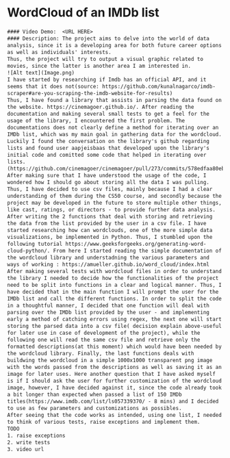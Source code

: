 # WordCloud of an IMDb list 
    #### Video Demo:  <URL HERE>
    #### Description: The project aims to delve into the world of data analysis, since it is a developing area for both future career options as well as individuals' interests.
    Thus, the project will try to output a visual graphic related to movies, since the latter is another area I am interested in.
    ![Alt text](Image.png)
    I have started by researching if Imdb has an official API, and it seems that it does not(source: https://github.com/kunalnagarco/imdb-scraper#are-you-scraping-the-imdb-website-for-results)
    Thus, I have found a library that assists in parsing the data found on the website. https://cinemagoer.github.io/. After reading the documentation and making several small tests to get a feel for the usage of the library, I encountered the first problem. The documentations does not clearly define a method for iterating over an IMDb list, which was my main goal in gathering data for the wordcloud. Luckily I found the conversation on the library's github regarding lists and found user aapjeisbaas that developed upon the library's initial code and comitted some code that helped in iterating over lists.(https://github.com/cinemagoer/cinemagoer/pull/273/commits/578edfaa80eb1a8f9c8e380da53c5384216fb96d)
    After making sure that I have understood the usage of the code, I wondered how I should go about storing all the data I was pulling. Thus, I have decided to use csv files, mainly because I had a clear understanding of them during the CS50 course, and secondly because the project may be developed in the future to store multiple other things, like cast, ratings, or directors - to provide further data analysis.
    After writing the 2 functions that deal with storing and retrieving the data from the list provided by the user in a csv file. I have started researching how can wordclouds, one of the more simple data visualizations, be implemented in Python. Thus, I stumbled upon the following tutorial https://www.geeksforgeeks.org/generating-word-cloud-python/. From here I started reading the simple documentation of the wordcloud library and understadning the various parameters and ways of working : https://amueller.github.io/word_cloud/index.html
    After making several tests with wordcloud files in order to understand the library I needed to decide how the functionalities of the project need to be split into functions in a clear and logical manner. Thus, I have decided that in the main function I will prompt the user for the IMDb list and call the different functions. In order to split the code in a thoughtful manner, I decided that one function will deal with parsing over the IMDb list provided by the user - and implementing early a method of catching errors using regex, the next one will start storing the parsed data into a csv file( decision explain above-useful for later use in case of development of the project), while the following one will read the same csv file and retrieve only the formatted descriptions(at this moment) which would have been needed by the wordcloud library. Finally, the last functions deals with buildwing the wordcloud in a simple 1000x1000 transparent png image with the words passed from the descriptions as well as saving it as an image for later uses. Here another question that I have asked myself is if I should ask the user for further customization of the wordcloud image, however, I have decided against it, since the code already took a bit longer than expected when passed a list of 150 IMDb titles(https://www.imdb.com/list/ls057339370/ - 8 mins) and I decided to use as few parameters and customizations as possibles.
    After seeing that the code works as intended, using one list, I needed to think of various tests, raise exceptions and implement them.
    TODO
    1. raise exceptions
    2. write tests
    3. video url